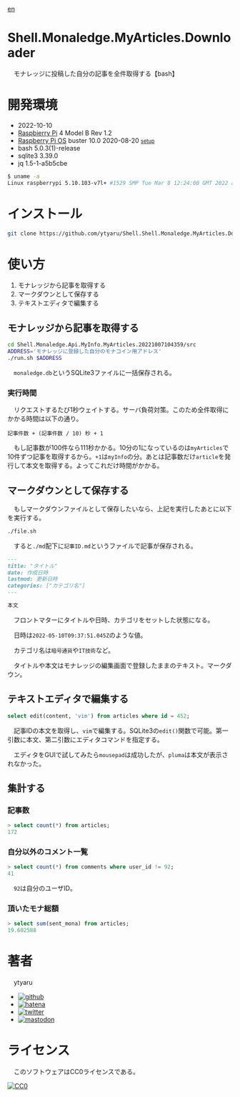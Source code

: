 [en](./README.md)

# Shell.Monaledge.MyArticles.Downloader

　モナレッジに投稿した自分の記事を全件取得する【bash】

<!--

# デモ

* [デモ](https://ytyaru.github.io/Shell.Shell.Monaledge.MyArticles.Downloader.20221010174354/)

# 特徴

* セールスポイント

-->

# 開発環境

* <time datetime="2022-10-10T17:42:45+0900">2022-10-10</time>
* [Raspbierry Pi](https://ja.wikipedia.org/wiki/Raspberry_Pi) 4 Model B Rev 1.2
* [Raspberry Pi OS](https://ja.wikipedia.org/wiki/Raspbian) buster 10.0 2020-08-20 <small>[setup](http://ytyaru.hatenablog.com/entry/2020/10/06/111111)</small>
* bash 5.0.3(1)-release
* sqlite3 3.39.0
* jq 1.5-1-a5b5cbe

```sh
$ uname -a
Linux raspberrypi 5.10.103-v7l+ #1529 SMP Tue Mar 8 12:24:00 GMT 2022 armv7l GNU/Linux
```

# インストール

```sh
git clone https://github.com/ytyaru/Shell.Shell.Monaledge.MyArticles.Downloader.20221010174354
```

# 使い方

1. モナレッジから記事を取得する
1. マークダウンとして保存する
1. テキストエディタで編集する

## モナレッジから記事を取得する

```sh
cd Shell.Monaledge.Api.MyInfo.MyArticles.20221007104359/src
ADDRESS='モナレッジに登録した自分のモナコイン用アドレス'
./run.sh $ADDRESS
```

　`monaledge.db`というSQLite3ファイルに一括保存される。

### 実行時間

　リクエストするたび1秒ウェイトする。サーバ負荷対策。このため全件取得にかかる時間は以下の通り。

```
記事件数 + (記事件数 / 10) 秒 + 1
```

　もし記事数が100件なら111秒かかる。10分の1になっているのは`myArticles`で10件ずつ記事を取得するから。`+1`は`myInfo`の分。あとは記事数だけ`article`を発行して本文を取得する。よってこれだけ時間がかかる。

## マークダウンとして保存する

　もしマークダウンファイルとして保存したいなら、上記を実行したあとに以下を実行する。

```sh
./file.sh
```

　すると`./md`配下に`記事ID.md`というファイルで記事が保存される。

```markdown
---
title: "タイトル"
date: 作成日時
lastmod: 更新日時
categories: ["カテゴリ名"]
---

本文
```

　フロントマターにタイトルや日時、カテゴリをセットした状態になる。

　日時は`2022-05-10T09:37:51.045Z`のような値。

　カテゴリ名は`暗号通貨`や`IT技術`など。

　タイトルや本文はモナレッジの編集画面で登録したままのテキスト。マークダウン。

## テキストエディタで編集する

```sql
select edit(content, 'vim') from articles where id = 452;
```

　記事IDの本文を取得し、`vim`で編集する。SQLite3の`edit()`関数で可能。第一引数に本文、第二引数にエディタコマンドを指定する。

　エディタをGUIで試してみたら`mousepad`は成功したが、`pluma`は本文が表示されなかった。

## 集計する

### 記事数

```sql
> select count(*) from articles;
172
```

### 自分以外のコメント一覧

```sql
> select count(*) from comments where user_id != 92;
41
```

　`92`は自分のユーザID。

### 頂いたモナ総額

```sql
> select sum(sent_mona) from articles;
19.602588
```

<!--

# 注意

* 注意点など

-->

# 著者

　ytyaru

* [![github](http://www.google.com/s2/favicons?domain=github.com)](https://github.com/ytyaru "github")
* [![hatena](http://www.google.com/s2/favicons?domain=www.hatena.ne.jp)](http://ytyaru.hatenablog.com/ytyaru "hatena")
* [![twitter](http://www.google.com/s2/favicons?domain=twitter.com)](https://twitter.com/ytyaru1 "twitter")
* [![mastodon](http://www.google.com/s2/favicons?domain=mstdn.jp)](https://mstdn.jp/web/accounts/233143 "mastdon")

# ライセンス

　このソフトウェアはCC0ライセンスである。

[![CC0](http://i.creativecommons.org/p/zero/1.0/88x31.png "CC0")](http://creativecommons.org/publicdomain/zero/1.0/deed.ja)

